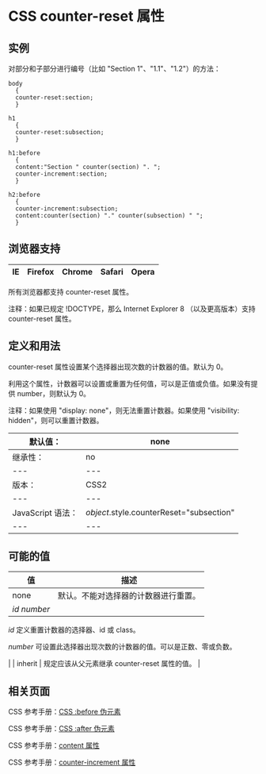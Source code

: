 # CSS counter-reset 属性



## 实例

对部分和子部分进行编号（比如 "Section 1"、"1.1"、"1.2"）的方法：

```
body
  {
  counter-reset:section;
  }

h1
  {
  counter-reset:subsection;
  }

h1:before
  {
  content:"Section " counter(section) ". ";
  counter-increment:section;
  }

h2:before
  {
  counter-increment:subsection;
  content:counter(section) "." counter(subsection) " ";
  }

```

## 浏览器支持

| IE | Firefox | Chrome | Safari | Opera |
| --- | --- | --- | --- | --- |

所有浏览器都支持 counter-reset 属性。

注释：如果已规定 !DOCTYPE，那么 Internet Explorer 8 （以及更高版本）支持 counter-reset 属性。

## 定义和用法

counter-reset 属性设置某个选择器出现次数的计数器的值。默认为 0。

利用这个属性，计数器可以设置或重置为任何值，可以是正值或负值。如果没有提供 number，则默认为 0。

注释：如果使用 "display: none"，则无法重置计数器。如果使用 "visibility: hidden"，则可以重置计数器。

| 默认值： | none |
| --- | --- |
| 继承性： | no |
| --- | --- |
| 版本： | CSS2 |
| --- | --- |
| JavaScript 语法： | _object_.style.counterReset="subsection" |
| --- | --- |

## 可能的值

| 值 | 描述 |
| --- | --- |
| none | 默认。不能对选择器的计数器进行重置。 |
| _id number_ | 

_id_ 定义重置计数器的选择器、id 或 class。

_number_ 可设置此选择器出现次数的计数器的值。可以是正数、零或负数。

 |
| inherit | 规定应该从父元素继承 counter-reset 属性的值。 |

## 相关页面

CSS 参考手册：[CSS :before 伪元素](/cssref/pr_pseudo_before.asp "CSS :before 伪元素")

CSS 参考手册：[CSS :after 伪元素](/cssref/pr_pseudo_after.asp "CSS :after 伪元素")

CSS 参考手册：[content 属性](/cssref/pr_gen_content.asp "CSS content 属性")

CSS 参考手册：[counter-increment 属性](/cssref/pr_gen_counter-increment.asp "CSS counter-increment 属性")



